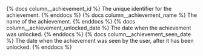{% docs column__achievement_id %} The unique identifier for the achievement. {% enddocs %}
{% docs column__achievement_name %} The name of the achievement. {% enddocs %}
{% docs column__achievement_unlocked_date %} The date when the achievement was unlocked. {% enddocs %}
{% docs column__achievement_seen_date %} The date when the achievement was seen by the user, after it has been unlocked. {% enddocs %}
